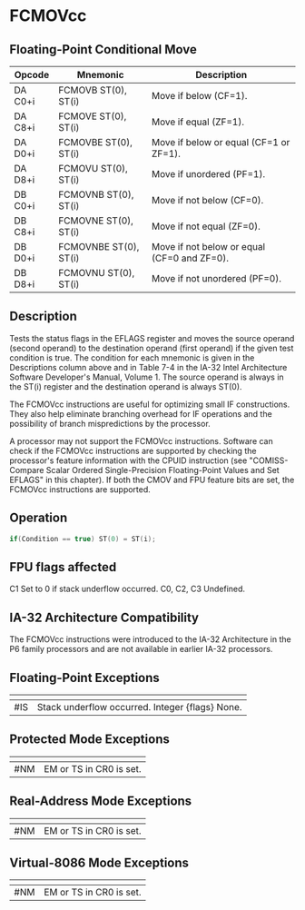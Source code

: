 # FCMOVcc
 
## Floating-Point Conditional Move
 
 
|Opcode|Mnemonic|Description|
|-|-|-|
|DA C0+i|FCMOVB ST(0), ST(i)|Move if below (CF=1).|
|DA C8+i|FCMOVE ST(0), ST(i)|Move if equal (ZF=1).|
|DA D0+i|FCMOVBE ST(0), ST(i)|Move if below or equal (CF=1 or ZF=1).|
|DA D8+i|FCMOVU ST(0), ST(i)|Move if unordered (PF=1).|
|DB C0+i|FCMOVNB ST(0), ST(i)|Move if not below (CF=0).|
|DB C8+i|FCMOVNE ST(0), ST(i)|Move if not equal (ZF=0).|
|DB D0+i|FCMOVNBE ST(0), ST(i)|Move if not below or equal (CF=0 and ZF=0).|
|DB D8+i|FCMOVNU ST(0), ST(i)|Move if not unordered (PF=0).|
 
## Description
 
Tests the status flags in the EFLAGS register and moves the source operand (second operand) to the destination operand (first operand) if the given test condition is true. The condition for each mnemonic is given in the Descriptions column above and in Table 7-4 in the IA-32 Intel Architecture Software Developer's Manual, Volume 1. The source operand is always in the ST(i) register and the destination operand is always ST(0).
 
The FCMOVcc instructions are useful for optimizing small IF constructions. They also help eliminate branching overhead for IF operations and the possibility of branch mispredictions by the processor.
 
A processor may not support the FCMOVcc instructions. Software can check if the FCMOVcc instructions are supported by checking the processor's feature information with the CPUID instruction (see "COMISS-Compare Scalar Ordered Single-Precision Floating-Point Values and Set EFLAGS" in this chapter). If both the CMOV and FPU feature bits are set, the FCMOVcc instructions are supported.
 
 
## Operation
 
```c
if(Condition == true) ST(0) = ST(i);

```
 
 
## FPU flags affected
 
C1 Set to 0 if stack underflow occurred.
C0, C2, C3 Undefined.

 
 
## IA-32 Architecture Compatibility
 
The FCMOVcc instructions were introduced to the IA-32 Architecture in the P6 family processors and are not available in earlier IA-32 processors.

 
 
## Floating-Point Exceptions
 
|[]()||
|-|-|
|#IS|Stack underflow occurred. Integer {flags} None.|
 
## Protected Mode Exceptions
 
|[]()||
|-|-|
|#NM|EM or TS in CR0 is set.|
 
## Real-Address Mode Exceptions
 
|[]()||
|-|-|
|#NM|EM or TS in CR0 is set.|
 
## Virtual-8086 Mode Exceptions
 
|[]()||
|-|-|
|#NM|EM or TS in CR0 is set.|
